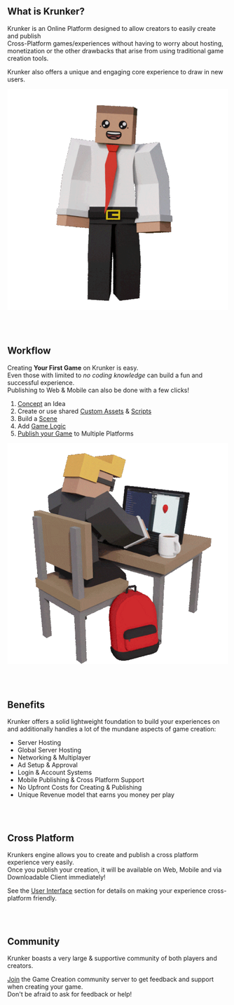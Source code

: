 ## What is Krunker?

Krunker is an Online Platform designed to allow creators to easily create and publish\
Cross-Platform games/experiences without having to worry about hosting,\
monetization or the other drawbacks that arise from using traditional game creation tools. 

Krunker also offers a unique and engaging core experience to draw in new users.

![PreviewSmall](./img/education/teacher_1.gif)

<br><br/>

## Workflow

Creating **Your First Game** on Krunker is easy.\
Even those with limited to *no coding knowledge* can build a fun and successful experience.\
Publishing to Web & Mobile can also be done with a few clicks!

1. [Concept](./files/your_first_game?id=concept) an Idea
2. Create or use shared [Custom Assets](./files/custom_assets) & [Scripts](./files/custom_assets?id=scripts)
3. Build a [Scene](./files/scene)
4. Add [Game Logic](./files/game_logic)
5. [Publish your Game](./files/publish_your_game) to Multiple Platforms

![PreviewSmall](./img/education/student_0.gif)

<br><br/>

## Benefits

Krunker offers a solid lightweight foundation to build your experiences on\
and additionally handles a lot of the mundane aspects of game creation:

* Server Hosting
* Global Server Hosting
* Networking & Multiplayer
* Ad Setup & Approval
* Login & Account Systems
* Mobile Publishing & Cross Platform Support
* No Upfront Costs for Creating & Publishing
* Unique Revenue model that earns you money per play

<br><br/>

## Cross Platform

Krunkers engine allows you to create and publish a cross platform experience very easily.\
Once you publish your creation, it will be available on Web, Mobile and via Downloadable Client immediately!

See the [User Interface](./files/user_interface?id=adding-an-element-div) section for details on making your experience cross-platform friendly.

<br><br/>

## Community

Krunker boasts a very large & supportive community of both players and creators.

[Join](https://discord.gg/Kfypyp5 "Map Makers of Krunker Discord") the Game Creation community server to get feedback and support when creating your game.\
Don't be afraid to ask for feedback or help!
